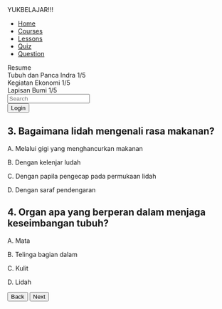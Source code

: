 <html lang="en">
<head>
    <meta charset="UTF-8">
    <meta name="viewport" content="width=device-width, initial-scale=1.0">
    <title>Quiz Page</title>
    <script src="https://cdn.tailwindcss.com"></script>
    <link rel="stylesheet" href="https://cdnjs.cloudflare.com/ajax/libs/font-awesome/5.15.3/css/all.min.css">
</head>
<body class="bg-gray-100">
    <div class="flex h-screen">
        <!-- Sidebar -->
        <div class="w-1/4 bg-white p-4 border-r border-gray-200">
            <div class="text-2xl font-bold mb-6">YUKBELAJAR!!!</div>
            <nav class="mb-6">
                <ul>
                    <li class="mb-4"><a href="#" class="text-black">Home</a></li>
                    <li class="mb-4"><a href="#" class="text-black">Courses</a></li>
                    <li class="mb-4"><a href="#" class="text-black">Lessons</a></li>
                    <li class="mb-4"><a href="#" class="text-teal-500">Quiz</a></li>
                    <li class="mb-4"><a href="#" class="text-black">Question</a></li>
                </ul>
            </nav>
            <div>
                <div class="font-bold mb-2">Resume</div>
                <div class="mb-4">
                    <div class="flex justify-between mb-1">
                        <span>Tubuh dan Panca Indra</span>
                        <span>1/5</span>
                    </div>
                    <div class="w-full bg-gray-200 rounded-full h-2.5">
                        <div class="bg-teal-500 h-2.5 rounded-full" style="width: 10%"></div>
                    </div>
                </div>
                <div class="mb-4">
                    <div class="flex justify-between mb-1">
                        <span>Kegiatan Ekonomi</span>
                        <span>1/5</span>
                    </div>
                    <div class="w-full bg-gray-200 rounded-full h-2.5">
                        <div class="bg-teal-500 h-2.5 rounded-full" style="width: 10%"></div>
                    </div>
                </div>
                <div class="mb-4">
                    <div class="flex justify-between mb-1">
                        <span>Lapisan Bumi</span>
                        <span>1/5</span>
                    </div>
                    <div class="w-full bg-gray-200 rounded-full h-2.5">
                        <div class="bg-teal-500 h-2.5 rounded-full" style="width: 10%"></div>
                    </div>
                </div>
            </div>
        </div>
        <!-- Main Content -->
        <div class="flex-1 p-6">
            <!-- Header -->
            <div class="flex justify-between items-center mb-6">
                <div class="relative w-1/2">
                    <input type="text" class="w-full p-2 border border-gray-300 rounded-full" placeholder="Search">
                    <i class="fas fa-search absolute top-3 left-3 text-gray-400"></i>
                </div>
                <div class="flex items-center space-x-4">
                    <i class="fas fa-bell text-xl text-gray-600"></i>
                    <i class="fas fa-cog text-xl text-gray-600"></i>
                    <button class="text-gray-600">Login</button>
                </div>
            </div>
            <!-- Quiz Content -->
            <div class="bg-gradient-to-r from-teal-400 to-blue-500 p-6 rounded-lg shadow-lg">
                <div class="bg-white p-4 rounded-lg mb-4">
                    <h2 class="text-lg font-bold mb-2">3. Bagaimana lidah mengenali rasa makanan?</h2>
                    <p>A. Melalui gigi yang menghancurkan makanan</p>
                    <p>B. Dengan kelenjar ludah</p>
                    <p>C. Dengan papila pengecap pada permukaan lidah</p>
                    <p>D. Dengan saraf pendengaran</p>
                </div>
                <div class="bg-white p-4 rounded-lg mb-4">
                    <h2 class="text-lg font-bold mb-2">4. Organ apa yang berperan dalam menjaga keseimbangan tubuh?</h2>
                    <p>A. Mata</p>
                    <p>B. Telinga bagian dalam</p>
                    <p>C. Kulit</p>
                    <p>D. Lidah</p>
                </div>
                <div class="flex justify-between">
                    <button class="bg-blue-600 text-white px-4 py-2 rounded-lg">Back</button>
                    <button class="bg-blue-600 text-white px-4 py-2 rounded-lg">Next</button>
                </div>
            </div>
        </div>
    </div>
</body>
</html>

